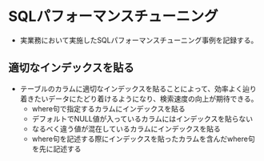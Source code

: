 # SQLパフォーマンスチューニング
- 実業務において実施したSQLパフォーマンスチューニング事例を記録する。
## 適切なインデックスを貼る 
- テーブルのカラムに適切なインデックスを貼ることによって、効率よく辿り着きたいデータにたどり着けるようになり、検索速度の向上が期待できる。
  - where句で指定するカラムにインデックスを貼る
  - デフォルトでNULL値が入っているカラムにはインデックスを貼らない
  - なるべく違う値が混在しているカラムにインデックスを貼る
  - where句を記述する際にインデックスを貼ったカラムを含んだwhere句を先に記述する
  
